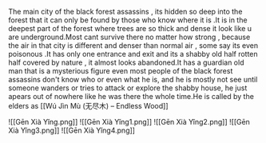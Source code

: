 The main city of the black forest assassins , its hidden so deep into the forest that it can only be found by those who know where it is .It is in the deepest part of the forest where trees are so thick and dense it look like u are underground.Most cant survive there no matter how strong , because the air in that city is different and denser than normal air , some say its even poisonous .It has only one entrance and exit and its a shabby old half rotten half covered by nature , it almost looks abandoned.It has a guardian old man that is a mysterious figure even most people of the black forest assassins don't know who or even what he is, and he is mostly not see until someone wanders or tries to attack or explore the shabby house, he just apears out of nowhere like he was there the whole time.He is called by the elders as [[Wú Jìn Mù (无尽木) – Endless Wood]]

![[Gēn Xià Yǐng.png]]
![[Gēn Xià Yǐng1.png]]
![[Gēn Xià Yǐng2.png]]
![[Gēn Xià Yǐng3.png]]
![[Gēn Xià Yǐng4.png]]